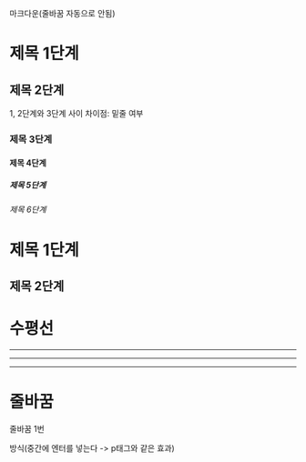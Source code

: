 마크다운(줄바꿈 자동으로 안됨)
# 제목 1단계
## 제목 2단계
1, 2단계와 3단계 사이 차이점: 밑줄 여부
### 제목 3단계
#### 제목 4단계
##### 제목 5단계
###### 제목 6단계

제목 1단계
=
제목 2단계
-

# 수평선
***
---
___

# 줄바꿈
줄바꿈 1번

방식(중간에 엔터를 넣는다 -> p태그와 같은 효과)
